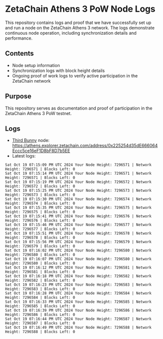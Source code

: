 # ZetaChain Athens 3 PoW Node Logs
This repository contains logs and proof that we have successfully set up and run a node on the ZetaChain Athens 3 network. The logs demonstrate continuous node operation, including synchronization details and performance.

## Contents
- Node setup information
- Synchronization logs with block height details
- Ongoing proof of work logs to verify active participation in the ZetaChain network

## Purpose
This repository serves as documentation and proof of participation in the ZetaChain Athens 3 PoW testnet.

## Logs

- [Third Bunny](https://thirdbunny.xyz/) node: https://athens.explorer.zetachain.com/address/0x225254d35dE666064Eccc5ce16eF1D8bF8D7b5EE
- Latest logs:
```
Sat Oct 19 07:15:09 PM UTC 2024 Your Node Height: 7296571 | Network Height: 7296571 | Blocks Left: 0
Sat Oct 19 07:15:14 PM UTC 2024 Your Node Height: 7296571 | Network Height: 7296571 | Blocks Left: 0
Sat Oct 19 07:15:19 PM UTC 2024 Your Node Height: 7296572 | Network Height: 7296572 | Blocks Left: 0
Sat Oct 19 07:15:25 PM UTC 2024 Your Node Height: 7296573 | Network Height: 7296573 | Blocks Left: 0
Sat Oct 19 07:15:30 PM UTC 2024 Your Node Height: 7296574 | Network Height: 7296574 | Blocks Left: 0
Sat Oct 19 07:15:35 PM UTC 2024 Your Node Height: 7296575 | Network Height: 7296575 | Blocks Left: 0
Sat Oct 19 07:15:41 PM UTC 2024 Your Node Height: 7296576 | Network Height: 7296576 | Blocks Left: 0
Sat Oct 19 07:15:46 PM UTC 2024 Your Node Height: 7296577 | Network Height: 7296577 | Blocks Left: 0
Sat Oct 19 07:15:51 PM UTC 2024 Your Node Height: 7296578 | Network Height: 7296578 | Blocks Left: 0
Sat Oct 19 07:15:56 PM UTC 2024 Your Node Height: 7296579 | Network Height: 7296579 | Blocks Left: 0
Sat Oct 19 07:16:02 PM UTC 2024 Your Node Height: 7296580 | Network Height: 7296580 | Blocks Left: 0
Sat Oct 19 07:16:07 PM UTC 2024 Your Node Height: 7296580 | Network Height: 7296580 | Blocks Left: 0
Sat Oct 19 07:16:12 PM UTC 2024 Your Node Height: 7296581 | Network Height: 7296581 | Blocks Left: 0
Sat Oct 19 07:16:18 PM UTC 2024 Your Node Height: 7296582 | Network Height: 7296582 | Blocks Left: 0
Sat Oct 19 07:16:23 PM UTC 2024 Your Node Height: 7296583 | Network Height: 7296583 | Blocks Left: 0
Sat Oct 19 07:16:28 PM UTC 2024 Your Node Height: 7296584 | Network Height: 7296584 | Blocks Left: 0
Sat Oct 19 07:16:33 PM UTC 2024 Your Node Height: 7296585 | Network Height: 7296585 | Blocks Left: 0
Sat Oct 19 07:16:39 PM UTC 2024 Your Node Height: 7296586 | Network Height: 7296586 | Blocks Left: 0
Sat Oct 19 07:16:44 PM UTC 2024 Your Node Height: 7296587 | Network Height: 7296587 | Blocks Left: 0
Sat Oct 19 07:16:49 PM UTC 2024 Your Node Height: 7296588 | Network Height: 7296588 | Blocks Left: 0
```
